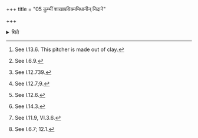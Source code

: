 +++
title = "05 कुम्भीं शाखापवित्रमभिधानीन् निदाने"

+++

<details><summary>थिते</summary>

5. (viz.) a pitcher,[^1] a branch-strainer[^2], a tether (for the calf)[^3], two fastening ropes (nidāne)[^4], a wooden milking pot[^5], a metal pot or wooden pot for covering[^6], a ladle for offering the Agnihotra-libation,[^7] and a fire-stirring stick.[^8]  

[^1]: See I.13.6. This pitcher is made out of clay.  

[^2]: See I.6.9.  

[^3]: See I.12.739.  

[^4]: See I.12.7;9.  

[^5]: See I.12.6.  

[^6]: See I.14.3.  

[^7]: See I.11.9, VI.3.6.  

[^8]: See I.6.7; 12.1.
</details>
